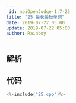 ```yaml
---
_id: noiOpenJudge-1.7-25
title: "25 最长最短单词"
date: 2019-07-22 05:00
update: 2019-07-22 05:00
author: Rainboy
---
```


## 解析

## 代码

```c
<%-include("25.cpp")%>
```


